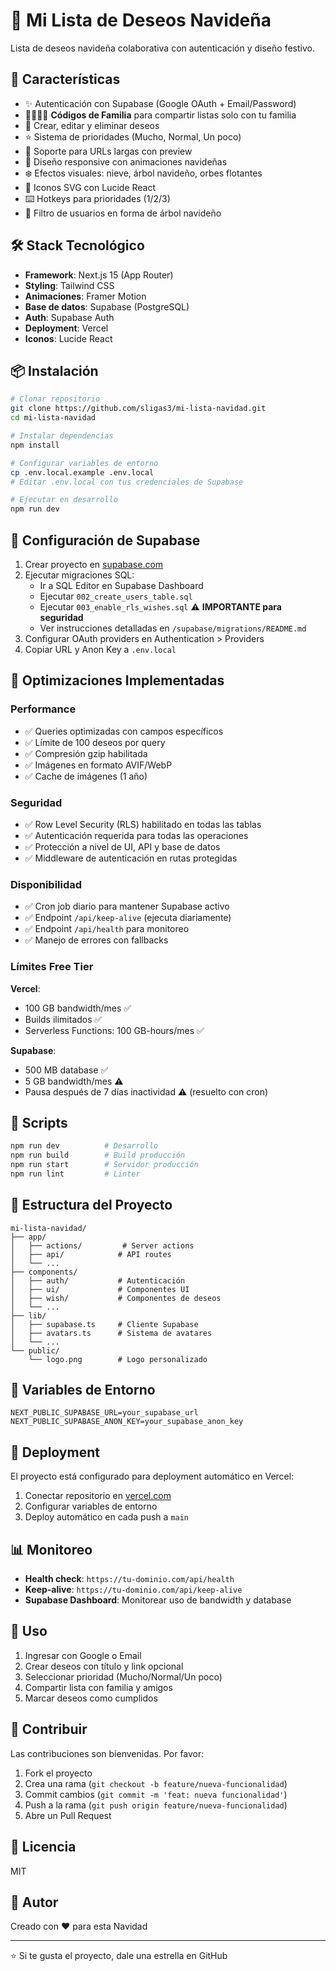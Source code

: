# 🎄 Mi Lista de Deseos Navideña

Lista de deseos navideña colaborativa con autenticación y diseño festivo.

## 🚀 Características

- ✨ Autenticación con Supabase (Google OAuth + Email/Password)
- 👨‍👩‍👧‍👦 **Códigos de Familia** para compartir listas solo con tu familia
- 🎁 Crear, editar y eliminar deseos
- ⭐ Sistema de prioridades (Mucho, Normal, Un poco)
- 🔗 Soporte para URLs largas con preview
- 🎨 Diseño responsive con animaciones navideñas
- ❄️ Efectos visuales: nieve, árbol navideño, orbes flotantes
- 🎯 Iconos SVG con Lucide React
- ⌨️ Hotkeys para prioridades (1/2/3)
- 🎄 Filtro de usuarios en forma de árbol navideño

## 🛠️ Stack Tecnológico

- **Framework**: Next.js 15 (App Router)
- **Styling**: Tailwind CSS
- **Animaciones**: Framer Motion
- **Base de datos**: Supabase (PostgreSQL)
- **Auth**: Supabase Auth
- **Deployment**: Vercel
- **Iconos**: Lucide React

## 📦 Instalación

```bash
# Clonar repositorio
git clone https://github.com/sligas3/mi-lista-navidad.git
cd mi-lista-navidad

# Instalar dependencias
npm install

# Configurar variables de entorno
cp .env.local.example .env.local
# Editar .env.local con tus credenciales de Supabase

# Ejecutar en desarrollo
npm run dev
```

## 🔧 Configuración de Supabase

1. Crear proyecto en [supabase.com](https://supabase.com)
2. Ejecutar migraciones SQL:
   - Ir a SQL Editor en Supabase Dashboard
   - Ejecutar `002_create_users_table.sql`
   - Ejecutar `003_enable_rls_wishes.sql` ⚠️ **IMPORTANTE para seguridad**
   - Ver instrucciones detalladas en `/supabase/migrations/README.md`
3. Configurar OAuth providers en Authentication > Providers
4. Copiar URL y Anon Key a `.env.local`

## 🎯 Optimizaciones Implementadas

### Performance
- ✅ Queries optimizadas con campos específicos
- ✅ Límite de 100 deseos por query
- ✅ Compresión gzip habilitada
- ✅ Imágenes en formato AVIF/WebP
- ✅ Cache de imágenes (1 año)

### Seguridad
- ✅ Row Level Security (RLS) habilitado en todas las tablas
- ✅ Autenticación requerida para todas las operaciones
- ✅ Protección a nivel de UI, API y base de datos
- ✅ Middleware de autenticación en rutas protegidas

### Disponibilidad
- ✅ Cron job diario para mantener Supabase activo
- ✅ Endpoint `/api/keep-alive` (ejecuta diariamente)
- ✅ Endpoint `/api/health` para monitoreo
- ✅ Manejo de errores con fallbacks

### Límites Free Tier

**Vercel**:
- 100 GB bandwidth/mes ✅
- Builds ilimitados ✅
- Serverless Functions: 100 GB-hours/mes ✅

**Supabase**:
- 500 MB database ✅
- 5 GB bandwidth/mes ⚠️
- Pausa después de 7 días inactividad ⚠️ (resuelto con cron)

## 📝 Scripts

```bash
npm run dev          # Desarrollo
npm run build        # Build producción
npm run start        # Servidor producción
npm run lint         # Linter
```

## 🎨 Estructura del Proyecto

```
mi-lista-navidad/
├── app/
│   ├── actions/         # Server actions
│   ├── api/            # API routes
│   └── ...
├── components/
│   ├── auth/           # Autenticación
│   ├── ui/             # Componentes UI
│   ├── wish/           # Componentes de deseos
│   └── ...
├── lib/
│   ├── supabase.ts     # Cliente Supabase
│   ├── avatars.ts      # Sistema de avatares
│   └── ...
└── public/
    └── logo.png        # Logo personalizado
```

## 🔐 Variables de Entorno

```env
NEXT_PUBLIC_SUPABASE_URL=your_supabase_url
NEXT_PUBLIC_SUPABASE_ANON_KEY=your_supabase_anon_key
```

## 🚀 Deployment

El proyecto está configurado para deployment automático en Vercel:

1. Conectar repositorio en [vercel.com](https://vercel.com)
2. Configurar variables de entorno
3. Deploy automático en cada push a `main`

## 📊 Monitoreo

- **Health check**: `https://tu-dominio.com/api/health`
- **Keep-alive**: `https://tu-dominio.com/api/keep-alive`
- **Supabase Dashboard**: Monitorear uso de bandwidth y database

## 🎄 Uso

1. Ingresar con Google o Email
2. Crear deseos con título y link opcional
3. Seleccionar prioridad (Mucho/Normal/Un poco)
4. Compartir lista con familia y amigos
5. Marcar deseos como cumplidos

## 🤝 Contribuir

Las contribuciones son bienvenidas. Por favor:

1. Fork el proyecto
2. Crea una rama (`git checkout -b feature/nueva-funcionalidad`)
3. Commit cambios (`git commit -m 'feat: nueva funcionalidad'`)
4. Push a la rama (`git push origin feature/nueva-funcionalidad`)
5. Abre un Pull Request

## 📄 Licencia

MIT

## 👤 Autor

Creado con ❤️ para esta Navidad

---

⭐ Si te gusta el proyecto, dale una estrella en GitHub
